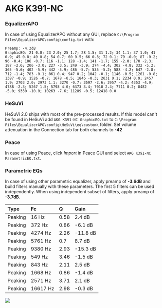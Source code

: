 # AKG K391-NC

### EqualizerAPO
In case of using EqualizerAPO without any GUI, replace `C:\Program Files\EqualizerAPO\config\config.txt`
with:
```
Preamp: -4.3dB
GraphicEQ: 21 0.0; 23 2.0; 25 1.7; 28 1.5; 31 1.2; 34 1.1; 37 1.0; 41 0.9; 45 0.8; 49 0.8; 54 0.7; 60 0.5; 66 0.3; 72 0.1; 79 -0.0; 87 -0.2; 96 -0.4; 106 -0.7; 116 -1.1; 128 -1.4; 141 -1.7; 155 -2.0; 170 -2.3; 187 -2.6; 206 -3.0; 227 -3.5; 249 -3.9; 274 -4.4; 302 -4.8; 332 -5.2; 365 -5.6; 402 -5.9; 442 -5.9; 486 -5.7; 535 -5.2; 588 -4.2; 647 -2.8; 712 -1.4; 783 -0.1; 861 0.4; 947 0.2; 1042 -0.1; 1146 -0.5; 1261 -0.8; 1387 -0.9; 1526 -0.7; 1678 -0.5; 1846 -0.3; 2031 0.1; 2234 0.9; 2457 1.9; 2703 2.0; 2973 1.1; 3270 -0.7; 3597 -2.6; 3957 -4.2; 4353 -4.9; 4788 -2.3; 5267 1.5; 5793 4.0; 6373 3.4; 7010 2.4; 7711 0.2; 8482 -5.0; 9330 -10.0; 10263 -7.6; 11289 -0.5; 12418 0.0
```

### HeSuVi
HeSuVi 2.0 ships with most of the pre-processed results. If this model can't be found in HeSuVi add
`AKG K391-NC GraphicEQ.txt` to `C:\Program Files\EqualizerAPO\config\HeSuVi\eq\custom\` folder.
Set volume attenuation in the Connection tab for both channels to **-42**

### Peace
In case of using Peace, click *Import* in Peace GUI and select `AKG K391-NC ParametricEQ.txt`.

### Parametric EQs
In case of using other parametric equalizer, apply preamp of **-3.6dB** and build filters manually
with these parameters. The first 5 filters can be used independently.
When using independent subset of filters, apply preamp of **-3.7dB**.

| Type    | Fc       |    Q | Gain     |
|:--------|:---------|:-----|:---------|
| Peaking | 16 Hz    | 0.58 | 2.4 dB   |
| Peaking | 372 Hz   | 0.86 | -6.1 dB  |
| Peaking | 4274 Hz  | 2.26 | -11.8 dB |
| Peaking | 5761 Hz  | 0.7  | 8.7 dB   |
| Peaking | 9380 Hz  | 2.93 | -15.3 dB |
| Peaking | 549 Hz   | 3.46 | -1.5 dB  |
| Peaking | 843 Hz   | 2.11 | 2.5 dB   |
| Peaking | 1668 Hz  | 0.86 | -1.4 dB  |
| Peaking | 2571 Hz  | 3.71 | 2.1 dB   |
| Peaking | 16617 Hz | 2.98 | -0.3 dB  |

![](https://raw.githubusercontent.com/jaakkopasanen/AutoEq/master/results/rtings/rtings/AKG%20K391-NC/AKG%20K391-NC.png)